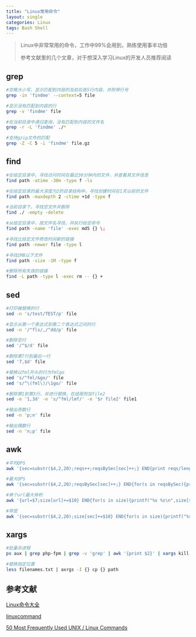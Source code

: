 ```yaml
---
title: "Linux常用命令"
layout: single
categories: Linux
tags: Bash Shell
---
```


> Linux中非常常用的命令，工作中99%会用到，熟练使用事半功倍
> 
> 参考文献里的几个文章，对于想深入学习Linux的开发人员推荐阅读

## grep ##

```bash
#忽略大小写，显示匹配到内容的及前后各5行内容，并附带行号
grep -in 'findme' --context=5 file

#显示没有匹配到内容的行
grep -v 'findme' file

#在当前目录中递归查询，没有匹配到内容的文件名
grep -r -L 'findme' ./*

#支持gzip文件的匹配
grep -Z -C 5 -i 'findme' file.gz
```

## find ##

```bash
#在给定目录中，寻找访问时间在最近30分钟内的文件，并查看其文件信息
find path -atime -30m -type f -ls

#在给定目录的最大深度为2的目录结构中，寻找创建时间在1天以前的文件
find path -maxdepth 2 -ctime +1d -type f

#当前目录下，寻找空文件并删除
find ./ -empty -delete

#从给定目录中，按文件名寻找，并执行给定命令
find path -name 'file' -exec md5 {} \;

#寻找比给定文件修改时间新的链接
find path -newer file -type l

#寻找1MB以下文件
find path -size -1M -type f

#删除所有失效的链接
find -L path -type l -exec rm -- {} +

```

## sed ##

```bash
#打印被替换的行
sed -n 's/test/TEST/p' file

#显示从第一个表达式到第二个表达式之间的行
sed -n '/^fls/,/^dd/p' file

#删除空行
sed '/^$/d' file

#删除第7行到最后一行
sed '7,$d' file

#替换以fml开头的行为fmlgo
sed 's/^fml/&go/' file
sed 's/^\(fml\)/\1go/' file

#删除第1到第3行，并进行替换，在结尾附加file2
sed -e '1,3d' -e 's/^fml/lmf/' -e '$r file2' file1

#输出奇数行
sed -n 'p;n' file

#输出偶数行
sed -n 'n;p' file
```

## awk ##

```bash
#平均QPS
awk '{sec=substr($4,2,20);reqs++;reqsBySec[sec]++;} END{print reqs/length(reqsBySec)}' nginx.log

#最大QPS
awk '{sec=substr($4,2,20);reqsBySec[sec]++;} END{for(s in reqsBySec){printf("%s %s\n", reqsBySec[s], s)}}' nginx.log | sort -nr | head -n 3

#单个url最大体积
awk '{url=$7;size[url]+=$10} END{for(s in size){printf("%s %s\n",size[s],s)}}' nginx.log | sort -nr | head -n 5

#带宽
awk '{sec=substr($4,2,20);size[sec]+=$10} END{for(s in size){printf("%sKB %s\n",size[s]/1024,s)}}' nginx.log | sort -nr | head -n 5
```

## xargs ##

```bash
#批量杀进程
ps aux | grep php-fpm | grep -v 'grep' | awk '{print $2}' | xargs kill -9

#替换指定位置
less filenames.txt | axrgs -I {} cp {} path
```

## 参考文献 ##

[Linux命令大全](http://man.linuxde.net/)

[linuxcommand](http://linuxcommand.org/)

[50 Most Frequently Used UNIX / Linux Commands](http://www.thegeekstuff.com/2010/11/50-linux-commands/)